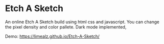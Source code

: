 # Etch A Sketch

An online Etch A Sketch build using html css and javascript. You can change the pixel density and color pallete. Dark mode implemented,

Demo: https://limealz.github.io/Etch-A-Sketch/
